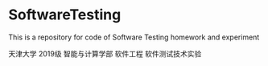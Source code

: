 # SoftwareTesting
This is a repository for code of Software Testing homework and experiment

天津大学 2019级 智能与计算学部 软件工程 软件测试技术实验